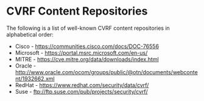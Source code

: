 # CVRF Content Repositories

The following is a list of well-known CVRF content repositories in alphabetical order:

* Cisco - https://communities.cisco.com/docs/DOC-76556
* Microsoft - https://portal.msrc.microsoft.com/en-us/
* MITRE - https://cve.mitre.org/data/downloads/index.html
* Oracle - http://www.oracle.com/ocom/groups/public/@otn/documents/webcontent/1932662.xml
* RedHat - https://www.redhat.com/security/data/cvrf/
* Suse - ftp://ftp.suse.com/pub/projects/security/cvrf/

